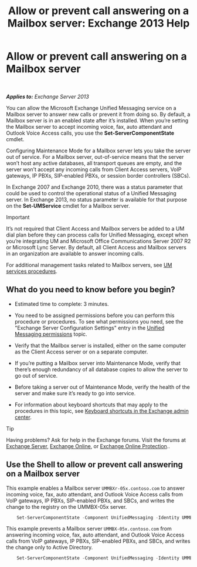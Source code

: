 ﻿---
title: 'Allow or prevent call answering on a Mailbox server: Exchange 2013 Help'
TOCTitle: Allow or prevent call answering on a Mailbox server
ms:assetid: 4b860c09-6669-4e3d-b3dc-17b8018b3860
ms:mtpsurl: https://technet.microsoft.com/en-us/library/Aa997908(v=EXCHG.150)
ms:contentKeyID: 49315413
ms.date: 12/09/2016
mtps_version: v=EXCHG.150
---

# Allow or prevent call answering on a Mailbox server

 

_**Applies to:** Exchange Server 2013_


You can allow the Microsoft Exchange Unified Messaging service on a Mailbox server to answer new calls or prevent it from doing so. By default, a Mailbox server is in an enabled state after it’s installed. When you’re setting the Mailbox server to accept incoming voice, fax, auto attendant and Outlook Voice Access calls, you use the **Set-ServerComponentState** cmdlet.

Configuring Maintenance Mode for a Mailbox server lets you take the server out of service. For a Mailbox server, out-of-service means that the server won’t host any active databases, all transport queues are empty, and the server won’t accept any incoming calls from Client Access servers, VoIP gateways, IP PBXs, SIP-enabled PBXs, or session border controllers (SBCs).

In Exchange 2007 and Exchange 2010, there was a status parameter that could be used to control the operational status of a Unified Messaging server. In Exchange 2013, no status parameter is available for that purpose on the **Set-UMService** cmdlet for a Mailbox server.


> [!IMPORTANT]
> It’s not required that Client Access and Mailbox servers be added to a UM dial plan before they can process calls for Unified Messaging, except when you’re integrating UM and Microsoft Office Communications Server 2007 R2 or Microsoft Lync Server. By default, all Client Access and Mailbox servers in an organization are available to answer incoming calls.



For additional management tasks related to Mailbox servers, see [UM services procedures](um-services-procedures-exchange-2013-help.md).

## What do you need to know before you begin?

  - Estimated time to complete: 3 minutes.

  - You need to be assigned permissions before you can perform this procedure or procedures. To see what permissions you need, see the "Exchange Server Configuration Settings" entry in the [Unified Messaging permissions](unified-messaging-permissions-exchange-2013-help.md) topic.

  - Verify that the Mailbox server is installed, either on the same computer as the Client Access server or on a separate computer.

  - If you’re putting a Mailbox server into Maintenance Mode, verify that there’s enough redundancy of all database copies to allow the server to go out of service.

  - Before taking a server out of Maintenance Mode, verify the health of the server and make sure it’s ready to go into service.

  - For information about keyboard shortcuts that may apply to the procedures in this topic, see [Keyboard shortcuts in the Exchange admin center](keyboard-shortcuts-in-the-exchange-admin-center-exchange-online-protection-help.md).


> [!TIP]
> Having problems? Ask for help in the Exchange forums. Visit the forums at <A href="https://go.microsoft.com/fwlink/p/?linkid=60612">Exchange Server</A>, <A href="https://go.microsoft.com/fwlink/p/?linkid=267542">Exchange Online</A>, or <A href="https://go.microsoft.com/fwlink/p/?linkid=285351">Exchange Online Protection</A>..



## Use the Shell to allow or prevent call answering on a Mailbox server

This example enables a Mailbox server `UMMBXr-05x.contoso.com` to answer incoming voice, fax, auto attendant, and Outlook Voice Access calls from VoIP gateways, IP PBXs, SIP-enabled PBXs, and SBCs, and writes the change to the registry on the UMMBX-05x server.

```powershell
    Set-ServerComponentState -Component UnifiedMessaging -Identity UMMBX-05x.contoso.com -Requester Maintenance -State Active -LocalOnly
```

This example prevents a Mailbox server `UMMBX-05x.contoso.com` from answering incoming voice, fax, auto attendant, and Outlook Voice Access calls from VoIP gateways, IP PBXs, SIP-enabled PBXs, and SBCs, and writes the change only to Active Directory.

```powershell
    Set-ServerComponentState -Component UnifiedMessaging -Identity UMMBX-05x.contoso.com -Requester Maintenance -State Inactive -RemoteOnly
```

